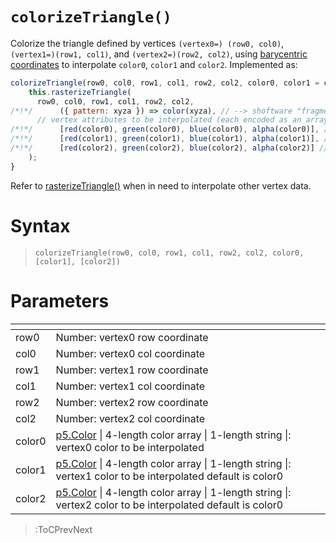 # `colorizeTriangle()`

Colorize the triangle defined by vertices `(vertex0=) (row0, col0)`, `(vertex1=)(row1, col1)`, and `(vertex2=)(row2, col2)`, using [barycentric coordinates](https://fgiesen.wordpress.com/2013/02/06/the-barycentric-conspirac/) to interpolate `color0`, `color1` and `color2`. Implemented as:

```js
colorizeTriangle(row0, col0, row1, col1, row2, col2, color0, color1 = color0, color2 = color0) {
    this.rasterizeTriangle(
      row0, col0, row1, col1, row2, col2,
/*!*/      ({ pattern: xyza }) => color(xyza), // --> shoftware "fragment shader" colorizes the (row0, col0), (row1, col1), (row2, col2) triangle
      // vertex attributes to be interpolated (each encoded as an array):
/*!*/      [red(color0), green(color0), blue(color0), alpha(color0)], // --> vertex0 color
/*!*/      [red(color1), green(color1), blue(color1), alpha(color1)], // --> vertex1 color
/*!*/      [red(color2), green(color2), blue(color2), alpha(color2)] // --> vertex2 color
    );
}
```
 
 Refer to [rasterizeTriangle()](/docs/vc/rasterize_triangle) when in need to interpolate other vertex data.

# Syntax

> `colorizeTriangle(row0, col0, row1, col1, row2, col2, color0, [color1], [color2])`

# Parameters

| <!-- --> | <!-- -->                                                                                                                                            |
|----------|-----------------------------------------------------------------------------------------------------------------------------------------------------|
| row0     | Number: vertex0 row coordinate                                                                                                                      |
| col0     | Number: vertex0 col coordinate                                                                                                                      |
| row1     | Number: vertex1 row coordinate                                                                                                                      |
| col1     | Number: vertex1 col coordinate                                                                                                                      |
| row2     | Number: vertex2 row coordinate                                                                                                                      |
| col2     | Number: vertex2 col coordinate                                                                                                                      |
| color0   | [p5.Color](https://p5js.org/reference/#/p5.Color) \| 4-length color array \| 1-length string \|: vertex0 color to be interpolated                   |
| color1   | [p5.Color](https://p5js.org/reference/#/p5.Color) \| 4-length color array \| 1-length string \|: vertex1 color to be interpolated default is color0 |
| color2   | [p5.Color](https://p5js.org/reference/#/p5.Color) \| 4-length color array \| 1-length string \|: vertex2 color to be interpolated default is color0 |

> :ToCPrevNext